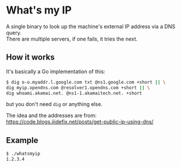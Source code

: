 # What's my IP

A single binary to look up the machine's external IP address via a DNS query.  
There are multiple servers, if one fails, it tries the next.


## How it works
It's basically a Go implementation of this:
```bash
$ dig o-o.myaddr.l.google.com txt @ns1.google.com +short || \
dig myip.opendns.com @resolver1.opendns.com +short || \
dig whoami.akamai.net. @ns1-1.akamaitech.net. +short
```
but you don't need `dig` or anything else.

The idea and the addresses are from: 
https://code.blogs.iiidefix.net/posts/get-public-ip-using-dns/


## Example
```bash
$ ./whatsmyip
1.2.3.4
```
